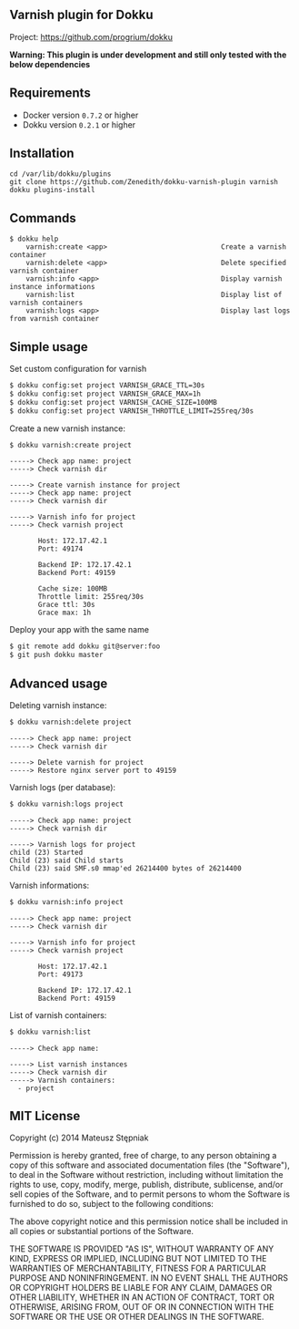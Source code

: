 Varnish plugin for Dokku
---------------------------

Project: https://github.com/progrium/dokku

**Warning: This plugin is under development and still only tested with the below dependencies**

Requirements
------------
* Docker version `0.7.2` or higher
* Dokku version `0.2.1` or higher

Installation
------------
```
cd /var/lib/dokku/plugins
git clone https://github.com/Zenedith/dokku-varnish-plugin varnish
dokku plugins-install
```


Commands
--------
```
$ dokku help
    varnish:create <app>                            Create a varnish container
    varnish:delete <app>                            Delete specified varnish container
    varnish:info <app>                              Display varnish instance informations
    varnish:list                                    Display list of varnish containers
    varnish:logs <app>                              Display last logs from varnish container
```

Simple usage
------------

Set custom configuration for varnish

```bash
$ dokku config:set project VARNISH_GRACE_TTL=30s
$ dokku config:set project VARNISH_GRACE_MAX=1h
$ dokku config:set project VARNISH_CACHE_SIZE=100MB
$ dokku config:set project VARNISH_THROTTLE_LIMIT=255req/30s
```

Create a new varnish instance:

```bash
$ dokku varnish:create project
```

```
-----> Check app name: project
-----> Check varnish dir

-----> Create varnish instance for project
-----> Check app name: project
-----> Check varnish dir

-----> Varnish info for project
-----> Check varnish project

       Host: 172.17.42.1
       Port: 49174

       Backend IP: 172.17.42.1
       Backend Port: 49159

       Cache size: 100MB
       Throttle limit: 255req/30s
       Grace ttl: 30s
       Grace max: 1h
```

Deploy your app with the same name

```bash
$ git remote add dokku git@server:foo
$ git push dokku master
```


Advanced usage
--------------

Deleting varnish instance:

```bash
$ dokku varnish:delete project
```

```
-----> Check app name: project
-----> Check varnish dir

-----> Delete varnish for project
-----> Restore nginx server port to 49159
```

Varnish logs (per database):

```bash
$ dokku varnish:logs project
```

```
-----> Check app name: project
-----> Check varnish dir

-----> Varnish logs for project
child (23) Started
Child (23) said Child starts
Child (23) said SMF.s0 mmap'ed 26214400 bytes of 26214400
```

Varnish informations:

```bash
$ dokku varnish:info project
```

```
-----> Check app name: project
-----> Check varnish dir

-----> Varnish info for project
-----> Check varnish project

       Host: 172.17.42.1
       Port: 49173

       Backend IP: 172.17.42.1
       Backend Port: 49159
```

List of varnish containers:

```bash
$ dokku varnish:list
```

```
-----> Check app name:

-----> List varnish instances
-----> Check varnish dir
-----> Varnish containers:
  - project
```



MIT License
-------

Copyright (c) 2014 Mateusz Stępniak


Permission is hereby granted, free of charge, to any person obtaining a copy of this software and associated documentation files (the "Software"), to deal in the Software without restriction, including without limitation the rights to use, copy, modify, merge, publish, distribute, sublicense, and/or sell copies of the Software, and to permit persons to whom the Software is furnished to do so, subject to the following conditions:

The above copyright notice and this permission notice shall be included in all copies or substantial portions of the Software.

THE SOFTWARE IS PROVIDED "AS IS", WITHOUT WARRANTY OF ANY KIND, EXPRESS OR IMPLIED, INCLUDING BUT NOT LIMITED TO THE WARRANTIES OF MERCHANTABILITY, FITNESS FOR A PARTICULAR PURPOSE AND NONINFRINGEMENT. IN NO EVENT SHALL THE AUTHORS OR COPYRIGHT HOLDERS BE LIABLE FOR ANY CLAIM, DAMAGES OR OTHER LIABILITY, WHETHER IN AN ACTION OF CONTRACT, TORT OR OTHERWISE, ARISING FROM, OUT OF OR IN CONNECTION WITH THE SOFTWARE OR THE USE OR OTHER DEALINGS IN THE SOFTWARE.